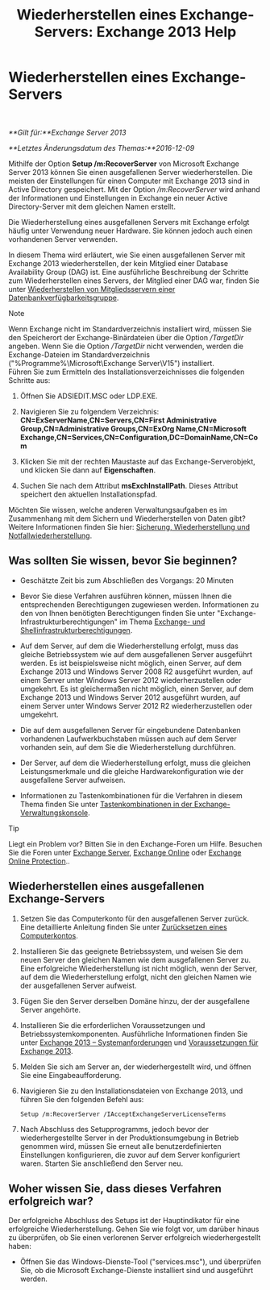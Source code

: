 ﻿---
title: 'Wiederherstellen eines Exchange-Servers: Exchange 2013 Help'
TOCTitle: Wiederherstellen eines Exchange-Servers
ms:assetid: 46e9a1cf-b64c-43c3-a898-6171176da761
ms:mtpsurl: https://technet.microsoft.com/de-de/library/Dd876880(v=EXCHG.150)
ms:contentKeyID: 50475589
ms.date: 04/24/2018
mtps_version: v=EXCHG.150
ms.translationtype: HT
---

# Wiederherstellen eines Exchange-Servers

 

_**Gilt für:**Exchange Server 2013_

_**Letztes Änderungsdatum des Themas:**2016-12-09_

Mithilfe der Option **Setup /m:RecoverServer** von Microsoft Exchange Server 2013 können Sie einen ausgefallenen Server wiederherstellen. Die meisten der Einstellungen für einen Computer mit Exchange 2013 sind in Active Directory gespeichert. Mit der Option */m:RecoverServer* wird anhand der Informationen und Einstellungen in Exchange ein neuer Active Directory-Server mit dem gleichen Namen erstellt.

Die Wiederherstellung eines ausgefallenen Servers mit Exchange erfolgt häufig unter Verwendung neuer Hardware. Sie können jedoch auch einen vorhandenen Server verwenden.

In diesem Thema wird erläutert, wie Sie einen ausgefallenen Server mit Exchange 2013 wiederherstellen, der kein Mitglied einer Database Availability Group (DAG) ist. Eine ausführliche Beschreibung der Schritte zum Wiederherstellen eines Servers, der Mitglied einer DAG war, finden Sie unter [Wiederherstellen von Mitgliedsservern einer Datenbankverfügbarkeitsgruppe](recover-a-database-availability-group-member-server-exchange-2013-help.md).


> [!NOTE]
> Wenn Exchange nicht im Standardverzeichnis installiert wird, müssen Sie den Speicherort der Exchange-Binärdateien über die Option <EM>/TargetDir</EM> angeben. Wenn Sie die Option <EM>/TargetDir</EM> nicht verwenden, werden die Exchange-Dateien im Standardverzeichnis ("%Programme%\Microsoft\Exchange Server\V15") installiert.<BR>Führen Sie zum Ermitteln des Installationsverzeichnisses die folgenden Schritte aus: 
> <OL>
> <LI>
> <P>Öffnen Sie ADSIEDIT.MSC oder LDP.EXE.</P>
> <LI>
> <P>Navigieren Sie zu folgendem Verzeichnis: <STRONG>CN=ExServerName,CN=Servers,CN=First Administrative Group,CN=Administrative Groups,CN=ExOrg Name,CN=Microsoft Exchange,CN=Services,CN=Configuration,DC=DomainName,CN=Com</STRONG></P>
> <LI>
> <P>Klicken Sie mit der rechten Maustaste auf das Exchange-Serverobjekt, und klicken Sie dann auf <STRONG>Eigenschaften</STRONG>.</P>
> <LI>
> <P>Suchen Sie nach dem Attribut <STRONG>msExchInstallPath</STRONG>. Dieses Attribut speichert den aktuellen Installationspfad.</P></LI></OL>



Möchten Sie wissen, welche anderen Verwaltungsaufgaben es im Zusammenhang mit dem Sichern und Wiederherstellen von Daten gibt? Weitere Informationen finden Sie hier: [Sicherung, Wiederherstellung und Notfallwiederherstellung](backup-restore-and-disaster-recovery-exchange-2013-help.md).

## Was sollten Sie wissen, bevor Sie beginnen?

  - Geschätzte Zeit bis zum Abschließen des Vorgangs: 20 Minuten

  - Bevor Sie diese Verfahren ausführen können, müssen Ihnen die entsprechenden Berechtigungen zugewiesen werden. Informationen zu den von Ihnen benötigten Berechtigungen finden Sie unter "Exchange-Infrastrukturberechtigungen" im Thema [Exchange- und Shellinfrastrukturberechtigungen](exchange-and-shell-infrastructure-permissions-exchange-2013-help.md).

  - Auf dem Server, auf dem die Wiederherstellung erfolgt, muss das gleiche Betriebssystem wie auf dem ausgefallenen Server ausgeführt werden. Es ist beispielsweise nicht möglich, einen Server, auf dem Exchange 2013 und Windows Server 2008 R2 ausgeführt wurden, auf einem Server unter Windows Server 2012 wiederherzustellen oder umgekehrt. Es ist gleichermaßen nicht möglich, einen Server, auf dem Exchange 2013 und Windows Server 2012 ausgeführt wurden, auf einem Server unter Windows Server 2012 R2 wiederherzustellen oder umgekehrt.

  - Die auf dem ausgefallenen Server für eingebundene Datenbanken vorhandenen Laufwerkbuchstaben müssen auch auf dem Server vorhanden sein, auf dem Sie die Wiederherstellung durchführen.

  - Der Server, auf dem die Wiederherstellung erfolgt, muss die gleichen Leistungsmerkmale und die gleiche Hardwarekonfiguration wie der ausgefallene Server aufweisen.

  - Informationen zu Tastenkombinationen für die Verfahren in diesem Thema finden Sie unter [Tastenkombinationen in der Exchange-Verwaltungskonsole](keyboard-shortcuts-in-the-exchange-admin-center-exchange-online-protection-help.md).


> [!TIP]
> Liegt ein Problem vor? Bitten Sie in den Exchange-Foren um Hilfe. Besuchen Sie die Foren unter <A href="https://go.microsoft.com/fwlink/p/?linkid=60612">Exchange Server</A>, <A href="https://go.microsoft.com/fwlink/p/?linkid=267542">Exchange Online</A> oder <A href="https://go.microsoft.com/fwlink/p/?linkid=285351">Exchange Online Protection</A>..



## Wiederherstellen eines ausgefallenen Exchange-Servers

1.  Setzen Sie das Computerkonto für den ausgefallenen Server zurück. Eine detaillierte Anleitung finden Sie unter [Zurücksetzen eines Computerkontos](https://go.microsoft.com/fwlink/p/?linkid=165388).

2.  Installieren Sie das geeignete Betriebssystem, und weisen Sie dem neuen Server den gleichen Namen wie dem ausgefallenen Server zu. Eine erfolgreiche Wiederherstellung ist nicht möglich, wenn der Server, auf dem die Wiederherstellung erfolgt, nicht den gleichen Namen wie der ausgefallenen Server aufweist.

3.  Fügen Sie den Server derselben Domäne hinzu, der der ausgefallene Server angehörte.

4.  Installieren Sie die erforderlichen Voraussetzungen und Betriebssystemkomponenten. Ausführliche Informationen finden Sie unter [Exchange 2013 – Systemanforderungen](exchange-2013-system-requirements-exchange-2013-help.md) und [Voraussetzungen für Exchange 2013](exchange-2013-prerequisites-exchange-2013-help.md).

5.  Melden Sie sich am Server an, der wiederhergestellt wird, und öffnen Sie eine Eingabeaufforderung.

6.  Navigieren Sie zu den Installationsdateien von Exchange 2013, und führen Sie den folgenden Befehl aus:
    
        Setup /m:RecoverServer /IAcceptExchangeServerLicenseTerms

7.  Nach Abschluss des Setupprogramms, jedoch bevor der wiederhergestellte Server in der Produktionsumgebung in Betrieb genommen wird, müssen Sie erneut alle benutzerdefinierten Einstellungen konfigurieren, die zuvor auf dem Server konfiguriert waren. Starten Sie anschließend den Server neu.

## Woher wissen Sie, dass dieses Verfahren erfolgreich war?

Der erfolgreiche Abschluss des Setups ist der Hauptindikator für eine erfolgreiche Wiederherstellung. Gehen Sie wie folgt vor, um darüber hinaus zu überprüfen, ob Sie einen verlorenen Server erfolgreich wiederhergestellt haben:

  - Öffnen Sie das Windows-Dienste-Tool ("services.msc"), und überprüfen Sie, ob die Microsoft Exchange-Dienste installiert sind und ausgeführt werden.

